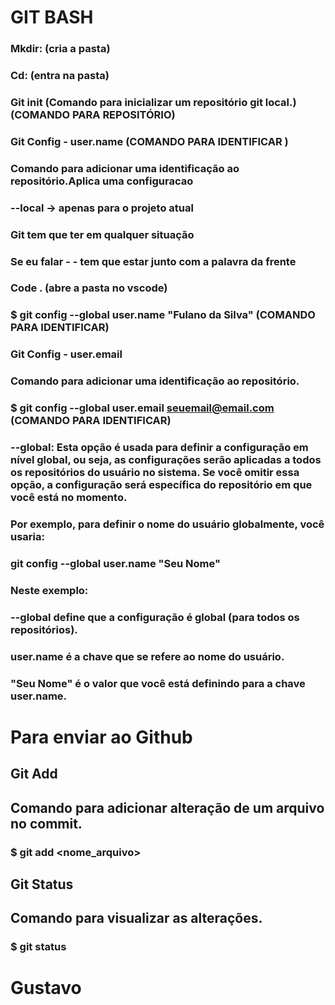  # GIT BASH

 ### Mkdir: (cria a pasta) 

### Cd: (entra na pasta) 

### Git init (Comando para inicializar um repositório git local.) (COMANDO PARA REPOSITÓRIO)

### Git Config - user.name (COMANDO PARA IDENTIFICAR )

### Comando para adicionar uma identificação ao repositório.Aplica uma configuracao 

### --local -> apenas para o projeto atual 

 

### Git tem que ter em qualquer situação 

### Se eu falar - - tem que estar junto com a palavra da frente  

 ### Code . (abre a pasta no vscode) 

 ### $ git config --global user.name "Fulano da Silva" (COMANDO PARA IDENTIFICAR)

 

 

### Git Config - user.email 

### Comando para adicionar uma identificação ao repositório. 
 

### $ git config --global user.email seuemail@email.com (COMANDO PARA IDENTIFICAR)

 

 ### --global: Esta opção é usada para definir a configuração em nível global, ou seja, as configurações serão aplicadas a todos os repositórios do usuário no sistema. Se você omitir essa opção, a configuração será específica do repositório em que você está no momento. 

### Por exemplo, para definir o nome do usuário globalmente, você usaria: 

### git config --global user.name "Seu Nome" 
 

 ### Neste exemplo: 

 ### --global define que a configuração é global (para todos os repositórios). 

### user.name é a chave que se refere ao nome do usuário. 

### "Seu Nome" é o valor que você está definindo para a chave user.name. 
# Para enviar ao Github
## Git Add
## Comando para adicionar alteração de um arquivo no commit.
###    $ git add <nome_arquivo>
## Git Status
## Comando para visualizar as alterações.
### $ git status

 

 # Gustavo

 

 